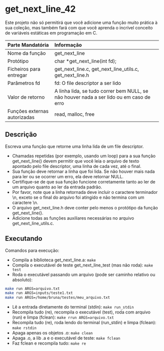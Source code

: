 # get_next_line_42
Este projeto não só permitirá que você adicione uma função muito prática à sua coleção, mas também fará com que você aprenda o incrível conceito de variáveis estáticas em programação em C.

|            Parte Mandatória     | Informação |
| :------------------------------ | :------------------------------------------------------------------------------------------- |
| Nome da função                  |   get_next_line                                                                              |
| Protótipo                       |  char *get_next_line(int fd);                                                                |
| Ficheiros para entregar         |  get_next_line.c, get_next_line_utils.c, get_next_line.h                                     |
| Parâmetros fd                   |  fd: O file descriptor a ser lido                                                            |
| Valor de retorno                |  A linha lida, se tudo correr bem NULL, se não houver nada a ser lido ou em caso de erro     |
| Funções externas autorizadas    |  read, malloc, free                                                                          |

## Descrição
Escreva uma função que retorne uma linha lida de um file descriptor.
<ul>
  <li>Chamadas repetidas (por exemplo, usando um loop) para a sua função get_next_line() devem permitir que você leia o arquivo de texto apontado pelo file descriptor, uma linha de cada vez, até o final.</li>
  <li>Sua função deve retornar a linha que foi lida. Se não houver mais nada para ler ou se ocorrer um erro, ela deve retornar NULL.</li>
  <li>Certifique-se de que sua função funcione corretamente tanto ao ler de um arquivo quanto ao ler da entrada padrão.</li>
  <li>Por favor, note que a linha retornada deve incluir o caractere terminador \n, exceto se o final do arquivo foi atingido e não termina com um caractere \n.</li>
  <li>O arquivo get_next_line.h deve conter pelo menos o protótipo da função get_next_line().</li>
  <li>Adicione todas as funções auxiliares necessárias no arquivo get_next_line_utils.c.</li>
</ul>

## Executando
Comandos para execução:
- Compila a biblioteca get_next_line.a: `make`
- Compila o executável de teste get_next_line_test (mas não roda): `make test`
- Roda o executável passando um arquivo (pode ser caminho relativo ou absoluto):
```bash
make run ARGS=arquivo.txt
make run ARGS=inputs/teste1.txt
make run ARGS=/home/bruna/testes/meu_arquivo.txt
```
- Lê a entrada diretamente do terminal (stdin): `make run_stdin`
- Recompila tudo (re), recompila o executável (test), roda com arquivo (run) e limpa (fclean): `make rrun ARGS=arquivo.txt`
- Recompila tudo (re), roda lendo do terminal (run_stdin) e limpa (fclean): `make rstdin`
- Apaga apenas os objetos .o: `make clean`
- Apaga .o, a lib .a e o executável de teste: `make fclean`
- Faz fclean e recompila tudo: `make re`
